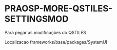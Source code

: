 PRAOSP-MORE-QSTILES-SETTINGSMOD
===========

Para pegar as modificações do QSTILES

Localizacao
frameworks/base/packages/SystemUI 

